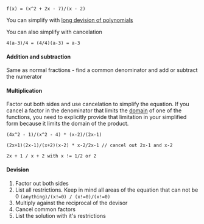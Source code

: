 ```
f(x) = (x^2 + 2x - 7)/(x - 2)
```

You can simplify with [long devision of polynomials](./polynomials.md)

You can also simplify with cancelation

```
4(a-3)/4 = (4/4)(a-3) = a-3
```

#### Addition and subtraction

Same as normal fractions - find a common denominator and add or subtract the numerator

#### Multiplication

Factor out both sides and use cancelation to simplify the equation. If you cancel a factor in the
denominator that limits the [domain](./functions.md) of one of the functions, you need to explicitly provide that
limitation in your simplified form because it limits the domain of the product.

```
(4x^2 - 1)/(x^2 - 4) * (x-2)/(2x-1)

(2x+1)(2x-1)/(x+2)(x-2) * x-2/2x-1 // cancel out 2x-1 and x-2

2x + 1 / x + 2 with x != 1/2 or 2
```

#### Devision

1. Factor out both sides
2. List all restrictions. Keep in mind all areas of the equation that can not be 0 `(anything)/(x!=0) / (x!=0)/(x!=0)`
3. Multiply against the reciprocal of the devisor
4. Cancel common factors
5. List the solution with it's restrictions
